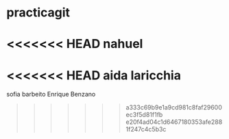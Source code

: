 # practicagit
<<<<<<< HEAD
nahuel
=======
<<<<<<< HEAD
aida laricchia
=======
sofia barbeito
Enrique Benzano

>>>>>>> a333c69b9e1a9cd981c8faf29600ec3f5d81f1fb
>>>>>>> e20f4ad04c1d6467180353afe2881f247c4c5b3c
